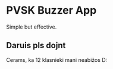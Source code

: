 # PVSK Buzzer App

Simple but effective.

## Daruis pls dojnt

Cerams, ka 12 klasnieki mani neabižos D:

